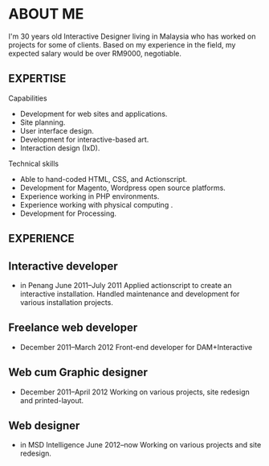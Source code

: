 ABOUT ME
=====

I'm 30 years old Interactive Designer living in Malaysia who has worked on projects for some of clients. Based on my experience in the field, my expected salary would be over RM9000, negotiable.

EXPERTISE
-----
Capabilities
* Development for web sites and applications.
* Site planning.
* User interface design.
* Development for interactive-based art.
* Interaction design (IxD).

Technical skills
* Able to hand-coded HTML, CSS, and Actionscript.
* Development for Magento, Wordpress open source platforms.
* Experience working in PHP environments.
* Experience working with physical computing .
* Development for Processing.

EXPERIENCE
-----
Interactive developer
-----
- in Penang June 2011–July 2011
Applied actionscript to create an interactive installation. Handled maintenance and development for various installation projects.

Freelance web developer
-----
- December 2011–March 2012
Front-end developer for DAM+Interactive

Web cum Graphic designer
-----
- December 2011–April 2012
Working on various projects, site redesign and printed-layout.

Web designer
-----
- in MSD Intelligence June 2012–now
Working on various projects and site redesign.